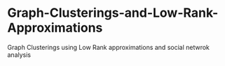 # Graph-Clusterings-and-Low-Rank-Approximations
Graph Clusterings using Low Rank approximations and social netwrok analysis
